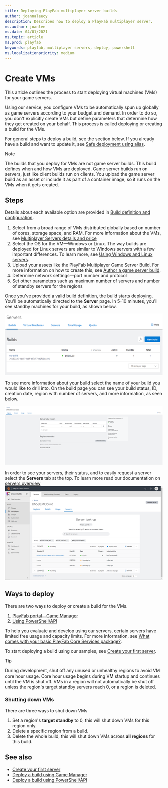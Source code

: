 ```yaml
---
title: Deploying PlayFab multiplayer server builds
author: joannaleecy
description: Describes how to deploy a PlayFab multiplayer server.
ms.author: joanlee
ms.date: 04/01/2021
ms.topic: article
ms.prod: playfab
keywords: playfab, multiplayer servers, deploy, powershell
ms.localizationpriority: medium
---
```


# Create VMs

This article outlines the process to start deploying virtual machines (VMs) for your game servers.

Using our service, you configure VMs to be automatically spun up globally as game servers according to your budget and demand. In order to do so, you don't explicitly create VMs but define parameters that determine how they get created on your behalf. This process is called deploying or creating a build for the VMs. 

For general steps to deploy a build, see the section below. If you already have a build and want to update it, see [Safe deployment using alias](allocating-with-build-alias.md#safe-deployment-that-is-backwards-compatible).

> [!Note]
> The builds that you deploy for VMs are not game server builds. This build defines when and how VMs are deployed. Game server builds run on servers, just like client builds run on clients. You upload the game server build as an asset or include it as part of a container image, so it runs on the VMs when it gets created.

## Steps

Details about each available option are provided in [Build definition and configuration](build-definition.md).

1. Select from a broad range of VMs distributed globally based on number of cores, storage space, and RAM. For more information about the VMs, see [Multiplayer Servers details and price](multiplayer-servers-detailed-price-sheet.md)
2. Select the OS for the VM&mdash;Windows or Linux. The way builds are deployed for Linux servers are similar to Windows servers with a few important differences. To learn more, see [Using Windows and Linux servers](deploying-linux-based-builds.md).
3. Upload your assets like the PlayFab Multiplayer Game Server Build. For more information on how to create this, see [Author a game server build](author-a-game-server-build.md).
4. Determine network settings&mdash;port number and protocol
5. Set other parameters such as maximum number of servers and number of standby servers for the regions

Once you've provided a valid build definition, the build starts deploying. You'll be automatically directed to the **Server** page. In 5-10 minutes, you'll see standby machines for your build, as shown below. 

![Successful deployment of build with standby machines](media/create-your-first-server/server-deployed.png)

To see more information about your build select the name of your build you would like to drill into. On the build page you can see your build status, ID, creation date, region with number of servers, and more information, as seen below. 

![Basic build information along with region configuration for servers](../../multiplayer/servers/media/VMBuildPage.png)

In order to see your servers, their status, and to easily request a server select the **Servers** tab at the top. To learn more read our documentation on [servers overview](build-server-overview.md)
![Servers overview page](media/build-server-overview.PNG)

## Ways to deploy

There are two ways to deploy or create a build for the VMs.

1. [PlayFab portal&mdash;Game Manager](deploy-using-game-manager.md)
2. [Using PowerShell/API](deploy-using-powershell-api.md)

To help you evaluate and develop using our servers, certain servers have limited free usage and capacity limits. For more information, see [What comes with your basic PlayFab Core Services package?](billing-for-thunderhead.md?what-comes-with-your-basic-playfab-core-services-package).

To start deploying a build using our samples, see [Create your first server](create-your-first-server.md).

> [!Tip]
> During development, shut off any unused or unhealthy regions to avoid VM core hour usage. Core hour usage begins during VM startup and continues until the VM is shut off. VMs in a region will not automatically be shut off unless the region's target standby servers reach 0, or a region is deleted. 

### Shutting down VMs
There are three ways to shut down VMs 
1. Set a region's **target standby** to 0, this will shut down VMs for this region only.
2. Delete a specific region from a build.
3. Delete the whole build, this will shut down VMs across **all regions** for this build.


## See also

* [Create your first server](create-your-first-server.md)
* [Deploy a build using Game Manager](deploy-using-game-manager.md)
* [Deploy a build using PowerShell/API](deploy-using-powershell-api.md)

